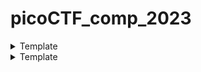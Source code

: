 # picoCTF_comp_2023

<details>
<summary>Template</summary>

### Things to add
- content
</details>


<details>
<summary>Template</summary>

### Things to add
- content
</details>